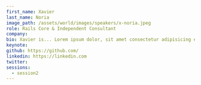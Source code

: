 ```yaml
---
first_name: Xavier
last_name: Noria
image_path: /assets/world/images/speakers/x-noria.jpeg
role: Rails Core & Independent Consultant
company:
bio: Xavier is... Lorem ipsum dolor, sit amet consectetur adipisicing elit. Doloremque possimus inventore repellat asperiores rerum tempore, impedit esse obcaecati expedita a modi assumenda fugit totam laboriosam ratione, minima aperiam error voluptas!
keynote:
github: https://github.com/
linkedin: https://linkedin.com
twitter:
sessions:
  - session2
---
```

